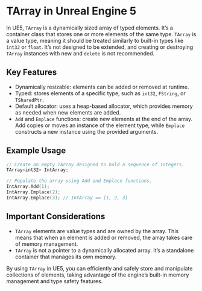 # TArray in Unreal Engine 5

In UE5, `TArray` is a dynamically sized array of typed elements. It’s a container class that stores one or more elements of the same type. `TArray` is a value type, meaning it should be treated similarly to built-in types like `int32` or `float`. It’s not designed to be extended, and creating or destroying `TArray` instances with new and `delete` is not recommended.

## Key Features

- Dynamically resizable: elements can be added or removed at runtime.
- Typed: stores elements of a specific type, such as `int32`, `FString`, or `TSharedPtr`.
- Default allocator: uses a heap-based allocator, which provides memory as needed when new elements are added.
- `Add` and `Emplace` functions: create new elements at the end of the array. Add copies or moves an instance of the element type, while `Emplace` constructs a new instance using the provided arguments.

## Example Usage

```c++
// Create an empty TArray designed to hold a sequence of integers.
TArray<int32> IntArray;

// Populate the array using Add and Emplace functions.
IntArray.Add(1);
IntArray.Emplace(2);
IntArray.Emplace(3); // IntArray == [1, 2, 3]
```

## Important Considerations

- `TArray` elements are value types and are owned by the array. This means that when an element is added or removed, the array takes care of memory management.
- `TArray` is not a pointer to a dynamically allocated array. It’s a standalone container that manages its own memory.

By using `TArray` in UE5, you can efficiently and safely store and manipulate collections of elements, taking advantage of the engine’s built-in memory management and type safety features.

